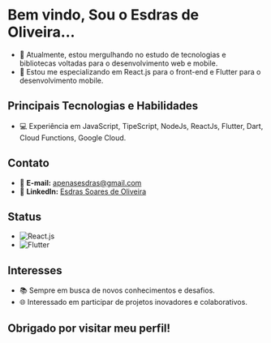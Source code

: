 # Bem vindo, Sou o Esdras de Oliveira...
- 🔭 Atualmente, estou mergulhando no estudo de tecnologias e bibliotecas voltadas para o desenvolvimento web e mobile.
- 🌱 Estou me especializando em React.js para o front-end e Flutter para o desenvolvimento mobile.

## Principais Tecnologias e Habilidades
- 💻 Experiência em JavaScript, TipeScript, NodeJs, ReactJs, Flutter, Dart, Cloud Functions, Google Cloud.
<!-- - 🚀 Projetos notáveis: [Se você tiver projetos interessantes, destaque-os aqui.]-->

## Contato
- 📧 **E-mail:** [apenasesdras@gmail.com](apenasesdras@gmail.com)
- 🔗 **LinkedIn:** [Esdras Soares de Oliveira](https://www.linkedin.com/in/esdrasdeoliveira/)

## Status
- ![React.js](https://img.shields.io/badge/React.js-Expert-blue?style=for-the-badge&logo=react)
- ![Flutter](https://img.shields.io/badge/Flutter-Intermediate-blue?style=for-the-badge&logo=flutter)

<!-- ## Contribuições e Estatísticas
- 📊 [Adicione estatísticas do seu perfil, como número de contribuições, linguagens mais usadas, etc.]

//## Projetos Recentes
// [Destaque alguns projetos recentes em que tenha trabalhado ou que considera importantes. Inclua links para os repositórios.]
-->
## Interesses
- 📚 Sempre em busca de novos conhecimentos e desafios.
- 🌐 Interessado em participar de projetos inovadores e colaborativos.
<!--
## Redes Sociais
[Se você tiver outras redes sociais relevantes para sua área, inclua-as aqui.]
-->

## Obrigado por visitar meu perfil!
<!--[Adicione uma mensagem de agradecimento para quem visita o seu perfil.]-->

